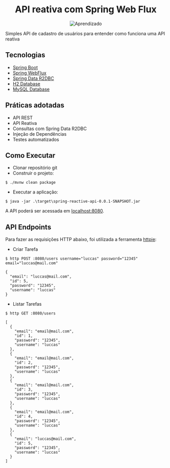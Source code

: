 <h1 align="center">
  API reativa com Spring Web Flux
</h1>

<p align="center">
 <img src="https://img.shields.io/badge/Tipo-Aprendizado-blue" alt="Aprendizado" />
</p>

Simples API de cadastro de usuários para entender como funciona uma API reativa

## Tecnologias
 
- [Spring Boot](https://spring.io/projects/spring-boot)
- [Spring WebFlux](https://docs.spring.io/spring-framework/reference/web/webflux.html)
- [Spring Data R2DBC](https://spring.io/projects/spring-data-r2dbc)
- [H2 Database](https://www.h2database.com/html/download.html)
- [MySQL Database](https://www.mysql.com/downloads/)

## Práticas adotadas

- API REST
- API Reativa
- Consultas com Spring Data R2DBC
- Injeção de Dependências
- Testes automatizados

## Como Executar

- Clonar repositório git
- Construir o projeto:
```
$ ./mvnw clean package
```
- Executar a aplicação:
```
$ java -jar .\target\spring-reactive-api-0.0.1-SNAPSHOT.jar
```

A API poderá ser acessada em [localhost:8080](http://localhost:8080).

## API Endpoints

Para fazer as requisições HTTP abaixo, foi utilizada a ferramenta [httpie](https://httpie.io):

- Criar Tarefa 
```
$ http POST :8080/users username="luccas" password="12345" email="luccas@mail.com"

{
  "email": "luccas@mail.com",
  "id": 5,
  "password": "12345",       
  "username": "luccas"       
}
```

- Listar Tarefas
```
$ http GET :8080/users

[
  {
    "email": "email@mail.com",
    "id": 1,
    "password": "12345",
    "username": "luccas"
  },
  {
    "email": "email@mail.com",
    "id": 2,
    "password": "12345",
    "username": "luccas"
  },
  {
    "email": "email@mail.com",
    "id": 3,
    "password": "12345",
    "username": "luccas"
  },
  {
    "email": "email@mail.com",
    "id": 4,
    "password": "12345",
    "username": "luccas"
  },
  {
    "email": "luccas@mail.com",
    "id": 5,
    "password": "12345",
    "username": "luccas"
  }
]
```
